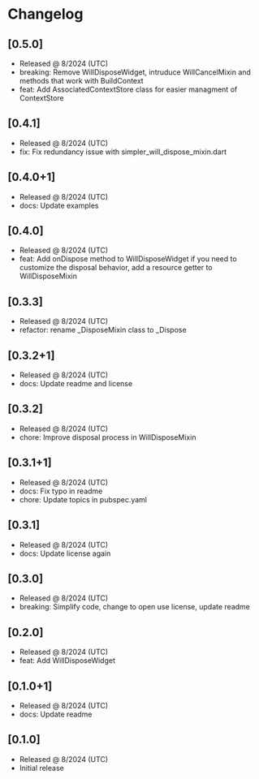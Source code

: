# Changelog

## [0.5.0]

- Released @ 8/2024 (UTC)
- breaking: Remove WillDisposeWidget, intruduce WillCancelMixin and methods that work with BuildContext
- feat: Add AssociatedContextStore class for easier managment of ContextStore

## [0.4.1]

- Released @ 8/2024 (UTC)
- fix: Fix redundancy issue with simpler_will_dispose_mixin.dart

## [0.4.0+1]

- Released @ 8/2024 (UTC)
- docs: Update examples

## [0.4.0]

- Released @ 8/2024 (UTC)
- feat: Add onDispose method to WillDisposeWidget if you need to customize the disposal behavior, add a resource getter to WillDisposeMixin

## [0.3.3]

- Released @ 8/2024 (UTC)
- refactor: rename _DisposeMixin class to _Dispose

## [0.3.2+1]

- Released @ 8/2024 (UTC)
- docs: Update readme and license

## [0.3.2]

- Released @ 8/2024 (UTC)
- chore: Improve disposal process in WillDisposeMixin

## [0.3.1+1]

- Released @ 8/2024 (UTC)
- docs: Fix typo in readme
- chore: Update topics in pubspec.yaml

## [0.3.1]

- Released @ 8/2024 (UTC)
- docs: Update license again

## [0.3.0]

- Released @ 8/2024 (UTC)
- breaking: Simplify code, change to open use license, update readme

## [0.2.0]

- Released @ 8/2024 (UTC)
- feat: Add WillDisposeWidget

## [0.1.0+1]

- Released @ 8/2024 (UTC)
- docs: Update readme

## [0.1.0]

- Released @ 8/2024 (UTC)
- Initial release
